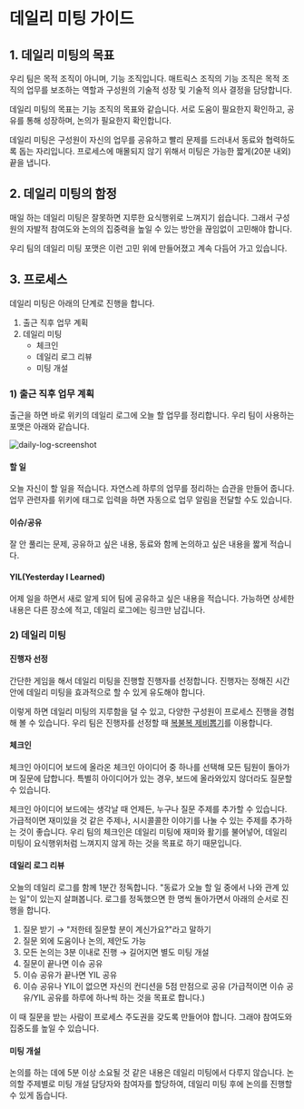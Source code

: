 # 데일리 미팅 가이드

## 1. 데일리 미팅의 목표

우리 팀은 목적 조직이 아니며, 기능 조직입니다. 매트릭스 조직의 기능 조직은 목적 조직의 업무를 보조하는 역할과 구성원의 기술적 성장 및 기술적 의사 결정을 담당합니다.

데일리 미팅의 목표는 기능 조직의 목표와 같습니다. 서로 도움이 필요한지 확인하고, 공유를 통해 성장하며, 논의가 필요한지 확인합니다.

데일리 미팅은 구성원이 자신의 업무를 공유하고 빨리 문제를 드러내서 동료와 협력하도록 돕는 자리입니다. 프로세스에 매몰되지 않기 위해서 미팅은 가능한 짧게(20분 내외) 끝을 냅니다.

## 2. 데일리 미팅의 함정

매일 하는 데일리 미팅은 잘못하면 지루한 요식행위로 느껴지기 쉽습니다. 그래서 구성원의 자발적 참여도와 논의의 집중력을 높일 수 있는 방안을 끊임없이 고민해야 합니다.

우리 팀의 데일리 미팅 포맷은 이런 고민 위에 만들어졌고 계속 다듬어 가고 있습니다.

## 3. 프로세스

데일리 미팅은 아래의 단계로 진행을 합니다.

1. 출근 직후 업무 계획
2. 데일리 미팅
   - 체크인
   - 데일리 로그 리뷰
   - 미팅 개설

### 1) 출근 직후 업무 계획

출근을 하면 바로 위키의 데일리 로그에 오늘 할 업무를 정리합니다. 우리 팀이 사용하는 포맷은 아래와 같습니다.

![daily-log-screenshot](./images/daily-log-screenshot.png)

#### 할 일

오늘 자신이 할 일을 적습니다. 자연스레 하루의 업무를 정리하는 습관을 만들어 줍니다. 업무 관련자를 위키에 태그로 입력을 하면 자동으로 업무 알림을 전달할 수도 있습니다.

#### 이슈/공유

잘 안 풀리는 문제, 공유하고 싶은 내용, 동료와 함께 논의하고 싶은 내용을 짧게 적습니다.

#### YIL(Yesterday I Learned)

어제 일을 하면서 새로 알게 되어 팀에 공유하고 싶은 내용을 적습니다. 가능하면 상세한 내용은 다른 장소에 적고, 데일리 로그에는 링크만 남깁니다.

### 2) 데일리 미팅

#### 진행자 선정

간단한 게임을 해서 데일리 미팅을 진행할 진행자를 선정합니다. 진행자는 정해진 시간 안에 데일리 미팅을 효과적으로 할 수 있게 유도해야 합니다.

이렇게 하면 데일리 미팅의 지루함을 덜 수 있고, 다양한 구성원이 프로세스 진행을 경험해 볼 수 있습니다. 우리 팀은 진행자를 선정할 때 [복불복 제비뽑기](https://apps.apple.com/kr/app/%EB%B3%B5%EB%B6%88%EB%B3%B5-%EC%A0%9C%EB%B9%84%EB%BD%91%EA%B8%B0/id627332548)를 이용합니다.

#### 체크인

체크인 아이디어 보드에 올라온 체크인 아이디어 중 하나를 선택해 모든 팀원이 돌아가며 질문에 답합니다. 특별히 아이디어가 있는 경우, 보드에 올라와있지 않더라도 질문할 수 있습니다.

체크인 아이디어 보드에는 생각날 때 언제든, 누구나 질문 주제를 추가할 수 있습니다. 가급적이면 재미있을 것 같은 주제나, 시시콜콜한 이야기를 나눌 수 있는 주제를 추가하는 것이 좋습니다. 우리 팀의 체크인은 데일리 미팅에 재미와 활기를 불어넣어, 데일리 미팅이 요식행위처럼 느껴지지 않게 하는 것을 목표로 하기 때문입니다.

#### 데일리 로그 리뷰

오늘의 데일리 로그를 함께 1분간 정독합니다. "동료가 오늘 할 일 중에서 나와 관계 있는 일"이 있는지 살펴봅니다. 로그를 정독했으면 한 명씩 돌아가면서 아래의 순서로 진행을 합니다.

1. 질문 받기 → "저한테 질문할 분이 계신가요?"라고 말하기
2. 질문 외에 도움이나 논의, 제안도 가능
3. 모든 논의는 3분 이내로 진행 → 길어지면 별도 미팅 개설
4. 질문이 끝나면 이슈 공유
5. 이슈 공유가 끝나면 YIL 공유
6. 이슈 공유나 YIL이 없으면 자신의 컨디션을 5점 만점으로 공유 (가급적이면 이슈 공유/YIL 공유를 하루에 하나씩 하는 것을 목표로 합니다.)

이 때 질문을 받는 사람이 프로세스 주도권을 갖도록 만들어야 합니다. 그래야 참여도와 집중도를 높일 수 있습니다.

#### 미팅 개설

논의를 하는 데에 5분 이상 소요될 것 같은 내용은 데일리 미팅에서 다루지 않습니다. 논의할 주제별로 미팅 개설 담당자와 참여자를 할당하여, 데일리 미팅 후에 논의를 진행할 수 있게 돕습니다.
